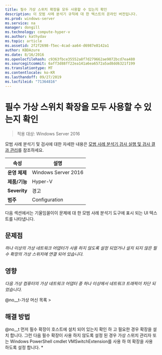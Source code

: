 ```yaml
---
title: 필수 가상 스위치 확장을 모두 사용할 수 있는지 확인
description: 이 모범 사례 분석기 규칙에 대 한 텍스트의 온라인 버전입니다.
ms.prod: windows-server
ms.service: na
manager: dongill
ms.technology: compute-hyper-v
ms.author: kathydav
ms.topic: article
ms.assetid: 2f2f2698-f5ec-4cad-aa64-d6987e8142a1
author: KBDAzure
ms.date: 8/16/2016
ms.openlocfilehash: c9363fbce35552a8f7d279662ae9072bcd7ea480
ms.sourcegitcommit: 6aff3d88ff22ea141a6ea6572a5ad8dd6321f199
ms.translationtype: MT
ms.contentlocale: ko-KR
ms.lasthandoff: 09/27/2019
ms.locfileid: "71364816"
---
```

# <a name="ensure-that-all-mandatory-virtual-switch-extensions-are-available"></a>필수 가상 스위치 확장을 모두 사용할 수 있는지 확인

>적용 대상: Windows Server 2016

모범 사례 분석기 및 검사에 대한 자세한 내용은 [모범 사례 분석기 검사 실행 및 검사 결과 관리](https://go.microsoft.com/fwlink/p/?LinkID=223177)를 참조하세요.  
  
|속성|설명|  
|-|-|  
|**운영 체제**|Windows Server 2016|  
|**제품/기능**|Hyper-V|  
|**Severity**|경고|  
|**범주**|Configuration|  
  
다음 섹션에서는 기울임꼴이이 문제에 대 한 모범 사례 분석기 도구에 표시 되는 UI 텍스트를 나타냅니다.  
  
## <a name="issue"></a>문제점  
*하나 이상의 가상 네트워크 어댑터가 사용 하지 않도록 설정 되었거나 설치 되지 않은 필수 확장의 가상 스위치에 연결 되어 있습니다.*  
  
## <a name="impact"></a>영향  
*다음 가상 컴퓨터의 가상 네트워크 어댑터 중 하나 이상에서 네트워크 트래픽이 차단 되었습니다.*  
  
@no__t-가상 머신 목록 >  
  
## <a name="resolution"></a>해결 방법  
@no__t 먼저 필수 확장이 호스트에 설치 되어 있는지 확인 하 고 필요한 경우 확장을 설치 합니다. 그런 다음 필수 확장이 사용 하지 않도록 설정 된 경우 가상 스위치 관리자 또는 Windows PowerShell cmdlet VMSwitchExtension를 사용 하 여 확장을 사용 하도록 설정 합니다. *  
  


